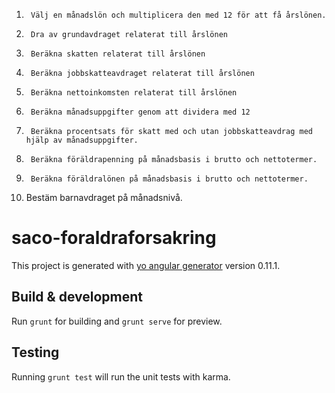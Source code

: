 1)      Välj en månadslön och multiplicera den med 12 för att få årslönen.
2)      Dra av grundavdraget relaterat till årslönen
3)      Beräkna skatten relaterat till årslönen
4)      Beräkna jobbskatteavdraget relaterat till årslönen
5)      Beräkna nettoinkomsten relaterat till årslönen
6)      Beräkna månadsuppgifter genom att dividera med 12
7)      Beräkna procentsats för skatt med och utan jobbskatteavdrag med hjälp av månadsuppgifter.
8)      Beräkna föräldrapenning på månadsbasis i brutto och nettotermer.
9)      Beräkna föräldralönen på månadsbasis i brutto och nettotermer.
10)   Bestäm barnavdraget på månadsnivå.

# saco-foraldraforsakring

This project is generated with [yo angular generator](https://github.com/yeoman/generator-angular)
version 0.11.1.

## Build & development

Run `grunt` for building and `grunt serve` for preview.

## Testing

Running `grunt test` will run the unit tests with karma.
